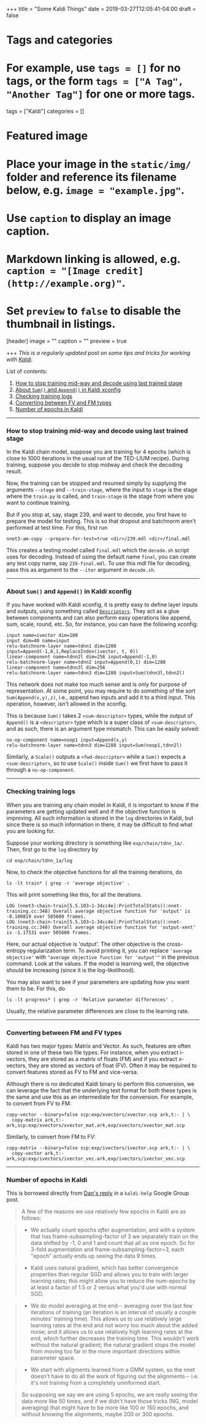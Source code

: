 +++
title = "Some Kaldi Things"
date = 2019-03-27T12:05:41-04:00
draft = false

# Tags and categories
# For example, use `tags = []` for no tags, or the form `tags = ["A Tag", "Another Tag"]` for one or more tags.
tags = ["Kaldi"]
categories = []

# Featured image
# Place your image in the `static/img/` folder and reference its filename below, e.g. `image = "example.jpg"`.
# Use `caption` to display an image caption.
#   Markdown linking is allowed, e.g. `caption = "[Image credit](http://example.org)"`.
# Set `preview` to `false` to disable the thumbnail in listings.
[header]
image = ""
caption = ""
preview = true

+++
*This is a regularly updated post on some tips and tricks for working with [Kaldi](http://kaldi-asr.org/).* 

List of contents:

1. [How to stop training mid-way and decode using last trained stage](#stop-train)
2. [About `Sum()` and `Append()` in Kaldi xconfig](#sum-append)
3. [Checking training logs](#train-logs)
4. [Converting between FV and FM types](#convert)
5. [Number of epochs in Kaldi](#epochs)

***

<a name="stop-train"></a>
### How to stop training mid-way and decode using last trained stage


In the Kaldi chain model, suppose you are training for 4 epochs (which is close to 1000 iterations in the usual run of the TED-LIUM recipe). During training, suppose you decide to stop midway and check the decoding result. 

Now, the training can be stopped and resumed simply by supplying the arguments `--stage` and `--train-stage`, where the input to `stage` is the stage where the `train.py` is called, and `train-stage` is the stage from where you want to continue training.

But if you stop at, say, stage 239, and want to decode, you first have to prepare the model for testing. This is so that dropout and batchnorm aren't performed at test time. For this, first run

```
nnet3-am-copy --prepare-for-test=true <dir>/239.mdl <dir>/final.mdl
```

This creates a testing model called `final.mdl` which the `decode.sh` script uses for decoding. Instead of using the default name `final`, you can create any test copy name, say `239-final.mdl`. To use this mdl file for decoding, pass this as argument to the `--iter` argument in `decode.sh`.

***

<a name="sum-append"></a>
### About `Sum()` and `Append()` in Kaldi xconfig

If you have worked with Kaldi xconfig, it is pretty easy to define layer inputs and outputs, using something called [`Descriptors`](http://kaldi-asr.org/doc/dnn3_code_data_types.html). They act as a glue between components and can also perform easy operations like append, sum, scale, round, etc. So, for instance, you can have the following xconfig:

```
input name=ivector dim=100
input dim=40 name=input
relu-batchnorm-layer name=tdnn1 dim=1280 input=Append(-1,0,1,ReplaceIndex(ivector, t, 0))
linear-component name=tdnn2l dim=256 input=Append(-1,0)
relu-batchnorm-layer name=tdnn2 input=Append(0,1) dim=1280
linear-component name=tdnn3l dim=256
relu-batchnorm-layer name=tdnn3 dim=1280 input=Sum(tdnn3l,tdnn2l)
```

This network does not make too much sense and is only for purpose of representation. At some point, you may require to do something of the sort `Sum(Append(x,y),z)`, i.e., append two inputs and add it to a third input. This operation, however, isn't allowed in the xconfig. 

This is because `Sum()` takes 2 `<sum-descriptor>` types, while the output of `Append()` is a `<descriptor>` type which is a super class of `<sum-descriptor>`, and as such, there is an argument type mismatch. This can be easily solved:

```
no-op-component name=noop1 input=Append(x,y)
relu-batchnorm-layer name=tdnn3 dim=1280 input=Sum(noop1,tdnn2l)
```

Similarly, a `Scale()` outputs a `<fwd-descriptor>` while a `Sum()` expects a `<sum-descriptor>`, so to use `Scale()` inside `Sum()` we first have to pass it through a `no-op-component`.
***

<a name="train-logs"></a>
### Checking training logs

When you are training any chain model in Kaldi, it is important to know if the parameters are getting updated well and if the objective function is improving. All such information is stored in the `log` directories in Kaldi, but since there is so much information in there, it may be difficult to find what you are looking for.

Suppose your working directory is something like `exp/chain/tdnn_1a/`. Then, first go to the `log` directory by
```
cd exp/chain/tdnn_1a/log
```
Now, to check the objective functions for all the training iterations, do
```
ls -lt train* | grep -r 'average objective' .
```
This will print something like this, for all the iterations.
```
LOG (nnet3-chain-train[5.5.103~1-34cc4e]:PrintTotalStats():nnet-training.cc:348) Overall average objective function for 'output' is -0.100819 over 505600 frames.
LOG (nnet3-chain-train[5.5.103~1-34cc4e]:PrintTotalStats():nnet-training.cc:348) Overall average objective function for 'output-xent' is -1.17531 over 505600 frames.
```
Here, our actual objective is 'output'. The other objective is the cross-entropy regularization term. To avoid printing it, you can replace `'average objective'` with `"average objective function for 'output'"` in the previous command. Look at the values. If the model is learning well, the objective should be increasing (since it is the log-likelihood).

You may also want to see if your parameters are updating how you want them to be. For this, do
```
ls -lt progress* | grep -r 'Relative parameter differences' .
```
Usually, the relative parameter differences are close to the learning rate.

***

<a name="convert"></a>
### Converting between FM and FV types

Kaldi has two major types: Matrix and Vector. As such, features are often stored in one of these two file types. For instance, when you extract i-vectors, they are stored as a matrix of floats (FM) and if you extract x-vectors, they are stored as vectors of float (FV). Often it may be required to convert features stored as FV to FM and vice-versa.

Although there is no dedicated Kaldi binary to perform this conversion, we can leverage the fact that the underlying text format for both these types is the same and use this as an intermediate for the conversion. For example, to convert from FV to FM:
```
copy-vector --binary=false scp:exp/xvectors/xvector.scp ark,t:- | \
  copy-matrix ark,t:- ark,scp:exp/xvectors/xvector_mat.ark,exp/xvectors/xvector_mat.scp
```

Similarly, to convert from FM to FV:
```
copy-matrix --binary=false scp:exp/ivectors/ivector.scp ark,t:- | \
  copy-vector ark,t:- ark,scp:exp/ivectors/ivector_vec.ark,exp/ivectors/ivector_vec.scp
```
***

<a name="epochs"></a>
### Number of epochs in Kaldi

This is borrowed directly from [Dan's reply](https://groups.google.com/d/msg/kaldi-help/7OrqJI2Szvg/vk3P8qKWAwAJ) in a `kaldi-help` Google Group post.

> A few of the reasons we use relatively few epochs in Kaldi are as follows:

> * We actually count epochs *after* augmentation, and with a system that has frame-subsampling-factor of 3 we separately train on the data shifted by -1, 0 and 1 and count that all as one epoch.  So for 3-fold augmentation and frame-subsampling-factor=3, each "epoch" actually ends up seeing the data 9 times.

> * Kaldi uses natural gradient, which has better convergence properties than regular SGD and allows you to train with larger learning rates; this might allow you to reduce the num-epochs by at least a factor of 1.5 or 2 versus what you'd use with normal SGD.

> * We do model averaging at the end-- averaging over the last few iterations of training (an iteration is an interval of usually a couple minutes' training time).  This allows us to use relatively large learning rates at the end and not worry too much about the added noise; and it allows us to use relatively high learning rates at the end, which further decreases the training time.  This wouldn't work without the natural gradient; the natural gradient stops the model from moving too far in the more important directions within parameter space.

> * We start with aligments learned from a GMM system, so the nnet doesn't have to do all the work of figuring out the alignments-- i.e. it's not training from a completely uninformed start.

> So supposing we say we are using 5 epochs, we are really seeing the data more like 50 times, and if we didn't have those tricks (NG, model averaging) that might have to be more like 100 or 150 epochs, and without knowing the alignments, maybe 200 or 300 epochs.